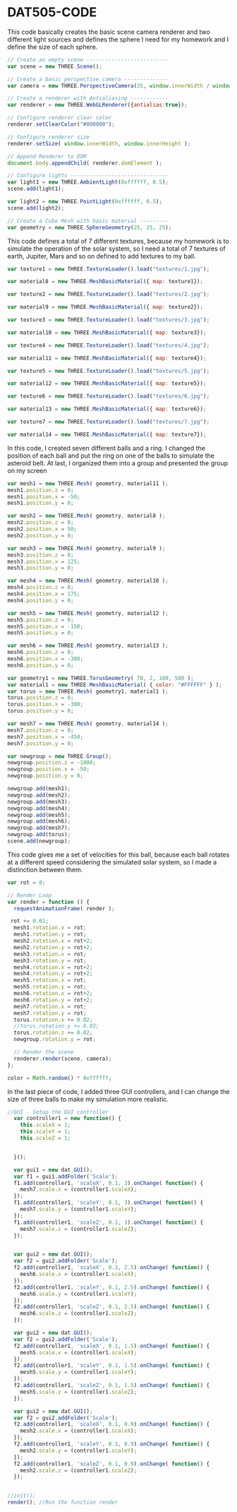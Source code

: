 # DAT505-CODE
This code basically creates the basic scene camera renderer and two different light sources and defines the sphere I need for my homework and I define the size of each sphere.
```javascript
// Create an empty scene --------------------------
var scene = new THREE.Scene();

// Create a basic perspective camera --------------
var camera = new THREE.PerspectiveCamera(35, window.innerWidth / window.innerHeight, 300, 10000 );

// Create a renderer with Antialiasing ------------
var renderer = new THREE.WebGLRenderer({antialias:true});

// Configure renderer clear color
renderer.setClearColor("#000000");

// Configure renderer size
renderer.setSize( window.innerWidth, window.innerHeight );

// Append Renderer to DOM
document.body.appendChild( renderer.domElement );

// Configure lights -------------------------------
var light1 = new THREE.AmbientLight(0xffffff, 0.5);
scene.add(light1);

var light2 = new THREE.PointLight(0xffffff, 0.5);
scene.add(light2);

// Create a Cube Mesh with basic material ---------
var geometry = new THREE.SphereGeometry(25, 25, 25);
```
This code defines a total of 7 different textures, because my homework is to simulate the operation of the solar system, so I need a total of 7 textures of earth, Jupiter, Mars and so on defined to add textures to my ball.
```javascript
var texture1 = new THREE.TextureLoader().load("textures/1.jpg");

var material8 = new THREE.MeshBasicMaterial({ map: texture1});

var texture2 = new THREE.TextureLoader().load("textures/2.jpg");

var material9 = new THREE.MeshBasicMaterial({ map: texture2});

var texture3 = new THREE.TextureLoader().load("textures/3.jpg");

var material10 = new THREE.MeshBasicMaterial({ map: texture3});

var texture4 = new THREE.TextureLoader().load("textures/4.jpg");

var material11 = new THREE.MeshBasicMaterial({ map: texture4});

var texture5 = new THREE.TextureLoader().load("textures/5.jpg");

var material12 = new THREE.MeshBasicMaterial({ map: texture5});

var texture6 = new THREE.TextureLoader().load("textures/6.jpg");

var material13 = new THREE.MeshBasicMaterial({ map: texture6});

var texture7 = new THREE.TextureLoader().load("textures/7.jpg");

var material14 = new THREE.MeshBasicMaterial({ map: texture7});
```
In this code, I created seven different balls and a ring. I changed the position of each ball and put the ring on one of the balls to simulate the asteroid belt. At last, I organized them into a group and presented the group on my screen
```javascript
var mesh1 = new THREE.Mesh( geometry, material11 );
mesh1.position.z = 0;
mesh1.position.x = -50;
mesh1.position.y = 0;

var mesh2 = new THREE.Mesh( geometry, material8 );
mesh2.position.z = 0;
mesh2.position.x = 50;
mesh2.position.y = 0;

var mesh3 = new THREE.Mesh( geometry, material9 );
mesh3.position.z = 0;
mesh3.position.x = 125;
mesh3.position.y = 0;

var mesh4 = new THREE.Mesh( geometry, material10 );
mesh4.position.z = 0;
mesh4.position.x = 175;
mesh4.position.y = 0;

var mesh5 = new THREE.Mesh( geometry, material12 );
mesh5.position.z = 0;
mesh5.position.x = -150;
mesh5.position.y = 0;

var mesh6 = new THREE.Mesh( geometry, material13 );
mesh6.position.z = 0;
mesh6.position.x = -300;
mesh6.position.y = 0;

var geometry1 = new THREE.TorusGeometry( 70, 2, 160, 500 );
var material1 = new THREE.MeshBasicMaterial( { color: "#FFFFFF" } );
var torus = new THREE.Mesh( geometry1, material1 );
torus.position.z = 0;
torus.position.x = -300;
torus.position.y = 0;

var mesh7 = new THREE.Mesh( geometry, material14 );
mesh7.position.z = 0;
mesh7.position.x = -450;
mesh7.position.y = 0;

var newgroup = new THREE.Group();
newgroup.position.z = -1000;
newgroup.position.x = -50;
newgroup.position.y = 0;

newgroup.add(mesh1);
newgroup.add(mesh2);
newgroup.add(mesh3);
newgroup.add(mesh4);
newgroup.add(mesh5);
newgroup.add(mesh6);
newgroup.add(mesh7);
newgroup.add(torus);
scene.add(newgroup);
```
This code gives me a set of velocities for this ball, because each ball rotates at a different speed considering the simulated solar system, so I made a distinction between them.
```javascript
var rot = 0;

// Render Loop
var render = function () {
  requestAnimationFrame( render );

 rot += 0.01;
  mesh1.rotation.x = rot;
  mesh1.rotation.y = rot;
  mesh2.rotation.x = rot+2;
  mesh2.rotation.y = rot+2;
  mesh3.rotation.x = rot;
  mesh3.rotation.y = rot;
  mesh4.rotation.x = rot+2;
  mesh4.rotation.y = rot+2;
  mesh5.rotation.x = rot;
  mesh5.rotation.y = rot;
  mesh6.rotation.x = rot+2;
  mesh6.rotation.y = rot+2;
  mesh7.rotation.x = rot;
  mesh7.rotation.y = rot;
  torus.rotation.x += 0.02;
  //torus.rotation.y += 0.03;
  torus.rotation.z += 0.02;
  newgroup.rotation.y = rot;

  // Render the scene
  renderer.render(scene, camera);
};

color = Math.random() * 0xffffff;
```
In the last piece of code, I added three GUI controllers, and I can change the size of three balls to make my simulation more realistic.
```javascript
//GUI - Setup the GUI controller
  var controller1 = new function() {
    this.scaleX = 1;
    this.scaleY = 1;
    this.scaleZ = 1;


  }();

  var gui1 = new dat.GUI();
  var f1 = gui1.addFolder('Scale');
  f1.add(controller1, 'scaleX', 0.1, 3).onChange( function() {
    mesh7.scale.x = (controller1.scaleX);
  });
  f1.add(controller1, 'scaleY', 0.1, 3).onChange( function() {
    mesh7.scale.y = (controller1.scaleY);
  });
  f1.add(controller1, 'scaleZ', 0.1, 3).onChange( function() {
    mesh7.scale.z = (controller1.scaleZ);
  });


  var gui2 = new dat.GUI();
  var f2 = gui2.addFolder('Scale');
  f2.add(controller1, 'scaleX', 0.1, 2.5).onChange( function() {
    mesh6.scale.x = (controller1.scaleX);
  });
  f2.add(controller1, 'scaleY', 0.1, 2.5).onChange( function() {
    mesh6.scale.y = (controller1.scaleY);
  });
  f2.add(controller1, 'scaleZ', 0.1, 2.5).onChange( function() {
    mesh6.scale.z = (controller1.scaleZ);
  });

  var gui2 = new dat.GUI();
  var f2 = gui2.addFolder('Scale');
  f2.add(controller1, 'scaleX', 0.1, 1.5).onChange( function() {
    mesh5.scale.x = (controller1.scaleX);
  });
  f2.add(controller1, 'scaleY', 0.1, 1.5).onChange( function() {
    mesh5.scale.y = (controller1.scaleY);
  });
  f2.add(controller1, 'scaleZ', 0.1, 1.5).onChange( function() {
    mesh5.scale.z = (controller1.scaleZ);
  });

  var gui2 = new dat.GUI();
  var f2 = gui2.addFolder('Scale');
  f2.add(controller1, 'scaleX', 0.1, 0.9).onChange( function() {
    mesh2.scale.x = (controller1.scaleX);
  });
  f2.add(controller1, 'scaleY', 0.1, 0.9).onChange( function() {
    mesh2.scale.y = (controller1.scaleY);
  });
  f2.add(controller1, 'scaleZ', 0.1, 0.9).onChange( function() {
    mesh2.scale.z = (controller1.scaleZ);
  });


//init();
render(); //Run the function render
```

